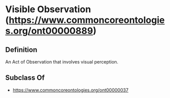 # Visible Observation (https://www.commoncoreontologies.org/ont00000889)

## Definition
An Act of Observation that involves visual perception.

## Subclass Of
- https://www.commoncoreontologies.org/ont00000037

